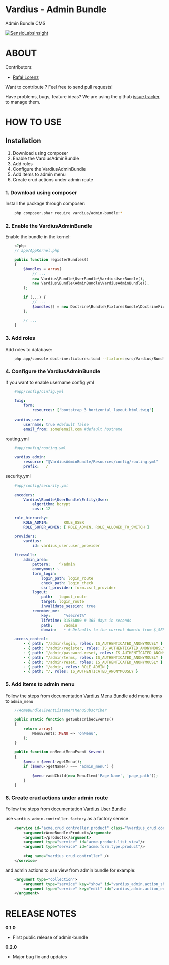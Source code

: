 Vardius - Admin Bundle
======================================

Admin Bundle CMS

[![SensioLabsInsight](https://insight.sensiolabs.com/projects/aeb8a350-e04c-4cc5-86cc-e1a207325fa0/big.png)](https://insight.sensiolabs.com/projects/aeb8a350-e04c-4cc5-86cc-e1a207325fa0)

ABOUT
==================================================
Contributors:

* [Rafał Lorenz](http://rafallorenz.com)

Want to contribute ? Feel free to send pull requests!

Have problems, bugs, feature ideas?
We are using the github [issue tracker](https://github.com/vardius/admin-bundle/issues) to manage them.

HOW TO USE
==================================================

Installation
----------------
1. Download using composer
2. Enable the VardiusAdminBundle
3. Add roles
4. Configure the VardiusAdminBundle
5. Add items to admin menu
6. Create crud actions under admin route

### 1. Download using composer

Install the package through composer:

``` bash
    php composer.phar require vardius/admin-bundle:*
```

### 2. Enable the VardiusAdminBundle
Enable the bundle in the kernel:

``` php
    <?php
    // app/AppKernel.php

    public function registerBundles()
    {
        $bundles = array(
            // ...
            new Vardius\Bundle\UserBundle\VardiusUserBundle(),
            new Vardius\Bundle\AdminBundle\VardiusAdminBundle(),
        );
        
        if (...) {
            // ...
            $bundles[] = new Doctrine\Bundle\FixturesBundle\DoctrineFixturesBundle();
        };
            
        // ...
    }
```
    
### 3. Add roles
Add roles to database:

``` bash
    php app/console doctrine:fixtures:load --fixtures=src/Vardius/Bundle/UserBundle/DataFixtures/ORM --append
```

### 4. Configure the VardiusAdminBundle

If you want to enable username
config.yml

``` yaml
    #app/config/cinfig.yml
    
    twig:
        form:
            resources: ['bootstrap_3_horizontal_layout.html.twig']
    
    vardius_user:
        username: true #default false
        email_from: some@email.com #default hostname
```
        
routing.yml

``` yaml
    #app/config/routing.yml
    
    vardius_admin:
        resource: "@VardiusAdminBundle/Resources/config/routing.yml"
        prefix:   /
```
        
security.yml

``` yaml
    #app/config/security.yml
    
    encoders:
        Vardius\Bundle\UserBundle\Entity\User:
            algorithm: bcrypt
            cost: 12

    role_hierarchy:
        ROLE_ADMIN:       ROLE_USER
        ROLE_SUPER_ADMIN: [ ROLE_ADMIN, ROLE_ALLOWED_TO_SWITCH ]

    providers:
        vardius:
            id: vardius_user.user_provider

    firewalls:
        admin_area:
            pattern:    ^/admin
            anonymous: ~
            form_login:
                login_path: login_route
                check_path: login_check
                csrf_provider: form.csrf_provider
            logout:
                path:   logout_route
                target: login_route
                invalidate_session: true
            remember_me:
                key:      "%secret%"
                lifetime: 31536000 # 365 days in seconds
                path:     /admin
                domain:   ~ # Defaults to the current domain from $_SERVER

    access_control:
        - { path: ^/admin/login, roles: IS_AUTHENTICATED_ANONYMOUSLY }
        - { path: ^/admin/register, roles: IS_AUTHENTICATED_ANONYMOUSLY }
        - { path: ^/admin/password-reset, roles: IS_AUTHENTICATED_ANONYMOUSLY }
        - { path: ^/admin/terms, roles: IS_AUTHENTICATED_ANONYMOUSLY }
        - { path: ^/admin/reset, roles: IS_AUTHENTICATED_ANONYMOUSLY }
        - { path: ^/admin, roles: ROLE_ADMIN }
        - { path: ^/, roles: IS_AUTHENTICATED_ANONYMOUSLY }
```

### 5. Add items to admin menu
Follow the steps from documentation [Vardius Menu Bundle](https://github.com/Vardius/menu-bundle)
add menu items to `admin_menu`

``` php
    //AcmeBundle\EventListener\MenuSubscriber
    
    public static function getSubscribedEvents()
    {
        return array(
            MenuEvents::MENU => 'onMenu',
        );
    }
    
    public function onMenu(MenuEvent $event)
    {
        $menu = $event->getMenu();
        if ($menu->getName() === 'admin_menu') {
    
            $menu->addChild(new MenuItem('Page Name', 'page_path'));
        }
    }
```

### 6. Create crud actions under admin route
Follow the steps from documentation [Vardius User Bundle](https://github.com/Vardius/user-bundle)

use `vardius_admin.controller.factory` as a factory service

``` xml
    <service id="acme.crud_controller.product" class="%vardius_crud.controller.class%" factory-service="vardius_admin.controller.factory" factory-method="get">
        <argument>AcmeBundle:Product</argument>
        <argument>/products</argument>
        <argument type="service" id="acme.product.list_view"/>
        <argument type="service" id="acme.form.type.product"/>
    
        <tag name="vardius_crud.controller" />
    </service>
```

and admin actions to use view from admin bundle for example:

``` xml
    <argument type="collection">
        <argument type="service" key="show" id="vardius_admin.action_show"/>
        <argument type="service" key="edit" id="vardius_admin.action_edit"/>
    </argument>
```

RELEASE NOTES
==================================================
**0.1.0**

- First public release of admin-bundle

**0.2.0**

- Major bug fix and updates
